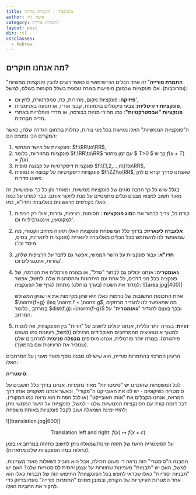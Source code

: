 ```yaml
---
title: מוטיבציה - התמרת פורייה
author: אופיר דוד
category: התמרות פורייה
layout: post
dir: rtl
cssclasses:
  - hebrew
---
```

## מה אנחנו חוקרים?

"**התמרת פורייה**" זה אחד הכלים הכי שימושיים כאשר רוצים להבין פונקציות ממשיות (ומרוכבות). אלו פונקציות שכמובן מופיעות בצורה טבעית בשלל מקומות בעולם, למשל:
- **פיזיקה**: פונקציות מקום, מהירות, כח, טמפרטורה, לחץ וכו',
- **פונקציות דיגיטליות**: צבעי פיקסלים בתמונות, קבצי אודיו, או תנועה באנימציות,
- **פונקציות "אבסטרקטיות"**: כמו מחירי מניות בבורסה, או מדדי פופלריות באתרי מדיה חברתית.

ה"פונקציות הממשיות" האלו מגיעות בכל מני צורות, כתלות בתחום הגדרה שלהן, כאשר המקרים הכי נפוצים הם:

1. פונקציות על הישר הממשי: $f:\RR\to\RR$,
2. פונקציות מחזוריות, כלומר $f:\RR\to\RR$ עם זמן מחזור  $ T>0 $ כך ש $f(x+T)=f(x)$.
3. פונקציות דיסקרטיות על קבוצה סופית $f:\{1,2,...,n\}\to\RR$,
4. פונקציות דיסקרטיות על קבוצה אינסופית $f:\ZZ\to\RR$, שאנחנו סדרך קוראים להן פשוט סדרות.

בגלל שיש כל כך הרבה סוגים של פונקציות ממשיות, ומאחר והן כל כך שימושיות, זה מאוד חשוב למצוא מבנים וכלים מתמטיים על מנת לחקור אותם. כבר למדנו על כמה כאלו בקורסים הראשונים באלגברה וחדו"א, כמו:

1. קודם כל, צריך לבחור את ה**סוג פונקציות** : חסומות, רציפות, גזירות, אולי רק רציפות למקוטעין, אינטגרביליות וכו'.
2. **אלגברה לינארית**: בדרך כלל המשפחת פונקציות האלו תהווה מרחב ווקטורי, מה שמאפשר לנו להשתמש בכל הכלים מאלגברה לינארית (פונקציות לינאריות, בסיס, מימד וכו').
3. **חדו"א**: עבור פונקציות על הישר הממשי, אפשר גם לדבר על הרציפות שלהן, נגזרות, אינטגרלים וכו'.
4. **גאומטריה**: אנחנו יכולים גם לבחור "גודל", או בצורה פורמלית את הנורמה, של פונקציה בכל מני דרכים, כל אחת עם היתרונות והחסרונות שלה. למשל, אפשר למדוד את השטח (בערך מוחלט) מתחת לגרף של הפונקציה:
   ![[area.jpg|400]]
   
   אחת התכונות החשובות של נורמות כאלו היא שהן מקיימות את אי שוויון המשולש $\norm{f+g} \leq \norm f + \norm g$, מה שמאפשר לנו להגדיר מרחקים במרחב , כלומר $dist(f,g):=\norm{f-g}$ ובכך בעצם להגדיר "**גאומטריה**" על המרחב.
5. **זוויות**: בצורה יותר כללית, אנחנו יכולים לחשוב על "זוויות" בין הפונקציות, ואז לנסות למשוך אינטואיציה מהמרחבים האוקלידים הרגילים (למשל, רעיונות כמו משפט פיתגורס). בצורה יותר פורמלית, אנחנו מוסיפים **מכפלה פנימית** למרחבים שלנו (שנזכיר את הרעיונות שם בהמשך).

הרעיון המרכזי בהתמרות פורייה, הוא שיש לנו מבנה נוסף מאוד מעניין על המרחבים האלו:

**סימטריה**:

לכל המשפחות שהזכרנו יש "סימטריות" מאוד נחמדות. אנחנו בדרך כלל חושבים על סימטריה כשיקופים - יש לנו את האובייקט ה"מקורי", וכאשר אנחנו משקפים אותו דרך המראה, אנחנו מקבלים את "אותו האובייקט" (או לכל הפחות הוא נראה כמו המקורי). דבר דומה קורה עם הפונקציות הממשיות שלנו - למשל, פונקציות על הישר הממשי ניתן להזיז ימינה ושמאלה ושוב לקבל פונקציות באותה משפחה:

![[translation.jpg|600]]

$$ \text{Translation left and right: }f(x) \mapsto f(x+c)$$

על הסימטריה הזאת של תזוזה ימינה/שמאלה ניתן לחשוב כתזוזה במרחב או בזמן (כתלות במה הפונקציות שלנו מתארות).

המבנה ה"סימטרי" הזה נראה די פשוט תחילה, אבל הוא מוביל לשאלות מאוד מעניינות. למשל, האם יש "תבניות" מעניינות שחוזרות על עצמן יחסית לסימטריות שלנו? האם יש "תבניות יסודיות" כאלו שכדאי לחפש בכל הפונקציות? החיפוש הזה של תבניות כאלו הוא אחד המטרות העיקריות של הקורס, ובמובן מסוים "התמרות פורייה" נועדו בדיוק כדי לחקור את התביות האלו.

